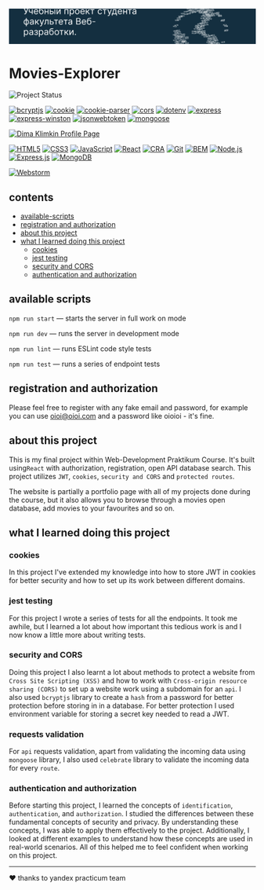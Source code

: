 [![cover](/images/movies-explorer-readme.jpg)](https://movies.dk.nomoredomainsrocks.ru)

# Movies-Explorer
![Project Status](https://img.shields.io/badge/status-complete-lightgreen?style=flat-square)

[![bcryptjs](https://img.shields.io/npm/v/bcryptjs?style=flat-square&label=bcryptjs)](https://www.npmjs.com/package/bcryptjs)
[![cookie](https://img.shields.io/npm/v/cookie?style=flat-square&label=cookie)](https://www.npmjs.com/package/cookie)
[![cookie-parser](https://img.shields.io/npm/v/cookie-parser?style=flat-square&label=cookie-parser)](https://www.npmjs.com/package/cookie-parser)
[![cors](https://img.shields.io/npm/v/cors?style=flat-square&label=cors)](https://www.npmjs.com/package/cors)
[![dotenv](https://img.shields.io/npm/v/dotenv?style=flat-square&label=dotenv)](https://www.npmjs.com/package/dotenv)
[![express](https://img.shields.io/npm/v/express?style=flat-square&label=express)](https://www.npmjs.com/package/express)
[![express-winston](https://img.shields.io/npm/v/express-winston?style=flat-square&label=express-winston)](https://www.npmjs.com/package/express-winston)
[![jsonwebtoken](https://img.shields.io/npm/v/jsonwebtoken?style=flat-square&label=jsonwebtoken)](https://www.npmjs.com/package/jsonwebtoken)
[![mongoose](https://img.shields.io/npm/v/mongoose?style=flat-square&label=mongoose)](https://www.npmjs.com/package/mongoose)

[![Dima Klimkin Profile Page](https://img.shields.io/badge/Dima_Klimkin-f9f9f9?style=for-the-badge&logoColor=000&logo=github)](https://github.com/kobewinona)

[![HTML5](https://img.shields.io/badge/HTML5-f9f9f9?style=for-the-badge&logo=HTML5)](https://dev.w3.org/html5/spec-LC/)
[![CSS3](https://img.shields.io/badge/CSS3-f9f9f9?logoColor=264BDC&style=for-the-badge&logo=CSS3)](https://www.w3.org/TR/CSS/#css)
[![JavaScript](https://img.shields.io/badge/JavaScript-f9f9f9?style=for-the-badge&logo=JavaScript)](https://www.javascript.com)
[![React](https://img.shields.io/badge/React-f9f9f9?style=for-the-badge&logo=React)](https://react.dev)
[![CRA](https://img.shields.io/badge/CRA-f9f9f9?style=for-the-badge&logo=createreactapp)](https://create-react-app.dev)
[![Git](https://img.shields.io/badge/Git-f9f9f9?style=for-the-badge&logo=git)](https://git-scm.com) [![BEM](https://img.shields.io/badge/BEM-f9f9f9?logoColor=black&style=for-the-badge&logo=bem)](https://en.bem.info/methodology/)
[![Node.js](https://img.shields.io/badge/Node.js-f9f9f9?style=for-the-badge&logo=Node.js)](https://nodejs.org/en)
[![Express.js](https://img.shields.io/badge/Express.js-f9f9f9?style=for-the-badge&logoColor=000000&logo=Express)](https://expressjs.com)
[![MongoDB](https://img.shields.io/badge/MongoDB-f9f9f9?style=for-the-badge&logo=MongoDB)](https://www.mongodb.com)

[![Webstorm](https://img.shields.io/badge/Webstorm-f9f9f9?style=for-the-badge&logoColor=0066b8&logo=webstorm)](https://www.googleadservices.com/pagead/aclk?sa=L&ai=DChcSEwiojunJrob_AhVBkmYCHUo9CkEYABAAGgJzbQ&ae=2&ohost=www.google.com&cid=CAESbeD2s_3F28tibUacQadmzB0nEItOP3IL0oRLAm8j0strsLviP55uS6YTuBUFZQG24kmk3q8Xv2nuYCUJ8LbmJZMmihBZSh3znKnfbQqjzSE39ZO6EuHtsdu2uToYj-Wqk3zF5I7Z8d7JAC9U89k&sig=AOD64_2Kp70jUNhk8FFzOAXsp6uOTrLJZQ&q&adurl&ved=2ahUKEwjKs-PJrob_AhVRSGwGHayEAzAQ0Qx6BAgJEAE&nis=2&dct=1)

## contents

- [available-scripts](#available-scripts)
- [registration and authorization](#registration-and-authorization)
- [about this project](#about-this-project)
- [what I learned doing this project](#what-I-learned-doing-this-project)
  - [cookies](#cookies)
  - [jest testing](#jest-testing)
  - [security and CORS](#security-and-cors)
  - [authentication and authorization](#authentication-and-authorization)

## available scripts

`npm run start` — starts the server in full work on mode

`npm run dev` — runs the server in development mode

`npm run lint` — runs ESLint code style tests

`npm run test` — runs a series of endpoint tests

## registration and authorization

Please feel free to register with any fake email and password, for example you can use oioi@oioi.com and a password like oioioi - it's fine.

## about this project

This is my final project within Web-Development Praktikum Course. It's built using`React` with authorization, registration, open API database search. This project utilizes `JWT`, `cookies`, `security and CORS` and `protected routes`.

The website is partially a portfolio page with all of my projects done during the course, but it also allows you to browse through a movies open database, add movies to your favourites and so on️.

## what I learned doing this project

### cookies

In this project I've extended my knowledge into how to store JWT in cookies for better security and how to set up its work between different domains.

### jest testing

For this project I wrote a series of tests for all the endpoints. It took me awhile, but I learned a lot about how important this tedious work is and I now know a little more about writing tests.

### security and CORS

Doing this project I also learnt a lot about methods to protect a website from `Cross Site Scripting (XSS)` and how to work with `Cross-origin resource sharing (CORS)` to set up a website work using a subdomain for an `api`. I also used `bcryptjs` library to create a `hash` from a password for better protection before storing in in a database. For better protection I used environment variable for storing a secret key needed to read a JWT.

### requests validation

For `api` requests validation, apart from validating the incoming data using `mongoose` library, I also used `celebrate` library to validate the incoming data for every `route`.

### authentication and authorization

Before starting this project, I learned the concepts of `identification`, `authentication`, and `authorization`. I studied the differences between these fundamental concepts of security and privacy. By understanding these concepts, I was able to apply them effectively to the project. Additionally, I looked at different examples to understand how these concepts are used in real-world scenarios. All of this helped me to feel confident when working on this project.

---

&hearts; thanks to yandex practicum team
